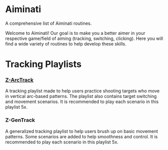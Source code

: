 # Aiminati
A comprehensive list of Aiminati routines.

Welcome to Aiminati! Our goal is to make you a better aimer in your respective game/field of aiming (tracking, switching, clicking). Here you will find a wide variety of routines to help develop these skills.
# Tracking Playlists
### [Z-ArcTrack](https://github.com/Zwahe/z-playlists/blob/main/Z-ArcTrack.json)
A tracking playlist made to help users practice shooting targets who move in vertical arc-based patterns. The playlist also contains target switching and movement scenarios. It is recommended to play each scenario in this playlist 5x.

### Z-GenTrack
A generalized tracking playlist to help users brush up on basic movement patterns. Some scenarios are added to help smoothness and control. It is recommended to play each scenario in this playlist 5x.
